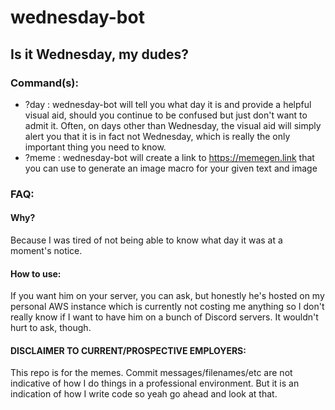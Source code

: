 # wednesday-bot
## Is it Wednesday, my dudes?

### Command(s):

- ?day : wednesday-bot will tell you what day it is and provide a helpful visual aid, should you continue to be confused but just don't want to admit it. Often, on days other than Wednesday, the visual aid will simply alert you that it is in fact not Wednesday, which is really the only important thing you need to know.
- ?meme : wednesday-bot will create a link to https://memegen.link that you can use to generate an image macro for your given text and image

### FAQ: 

#### Why?
Because I was tired of not being able to know what day it was at a moment's notice.

#### How to use:
If you want him on your server, you can ask, but honestly he's hosted on my personal AWS instance which is currently not costing me anything so I don't really know if I want to have him on a bunch of Discord servers.
It wouldn't hurt to ask, though.

#### DISCLAIMER TO CURRENT/PROSPECTIVE EMPLOYERS:
This repo is for the memes. Commit messages/filenames/etc are not indicative of how I do things in a professional environment.
But it is an indication of how I write code so yeah go ahead and look at that.
